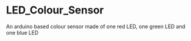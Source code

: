 # LED_Colour_Sensor
An arduino based colour sensor made of one red LED, one green LED and one blue LED 
